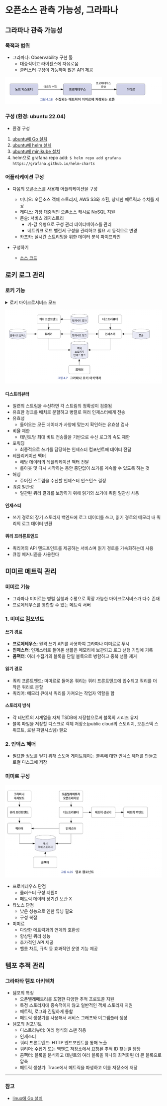 # 오픈소스 관측 가능성, 그라파나
## 그라파나 관측 가능성
### 목적과 범위
- 그라파나: Observability 구현 툴
    - 대중적이고 라이센스에 자유로움
    - 클러스터 구성이 가능하며 많은 API 제공
    
![alt text](./image/image3.png)

### 구성 (환경: ubuntu 22.04)
- 환경 구성
1. [ubuntu에 Go 설치](https://minha0220.tistory.com/185)
2. [ubuntu에 helm 설치](https://helm.sh/ko/docs/intro/install/)
3. [ubuntu에 minikube 설치](https://spidyweb.tistory.com/407)
4. helm으로 grafana repo add: `$ helm repo add grafana https://grafana.github.io/helm-charts`
### 어플리케이션 구성
- 다음의 오픈소스를 사용해 어플리케이션을 구성
    * 미니오: 오픈소스 객체 스토리지, AWS S3와 호환, 상세한 메트릭과 수치를 제공
    * 레디스: 가장 대중적인 오픈소스 캐시로 NoSQL 지원
    * 콘술: 서비스 레지스트리 
        - 키-값 유형으로 구성 관리 데이터베이스를 관리
        - 네트워크 로드 밸런서 구성을 관리하고 필요 시 동적으로 변경
    * 카프카: 실시간 스트리밍을 위한 데이터 분석 파이프라인 

- 구성하기
    * [소스 코드](https://github.com/philllipjung/o11ybook/tree/main/4.1)

## 로키 로그 관리
### 로키 기능 

<details>
    <summary>로키 마이크로서비스 모드</summary>
    <div markdown="1">
        <ul>
            <li>인제스터</li> 
            <li>디스트리뷰터</li>
            <li>쿼리 프론트엔드</li>
            <li>쿼리 스케쥴러</li>
            <li>쿼리어</li>
            <li>인덱스 게이트웨이</li>
            <li>룰러</li>
            <li>콤팩터</li>
        </ul>
</details>

![alt text](./image/image1.png)
#### 디스트리뷰터
- 일련의 스트림을 수신하면 각 스트림의 정확성이 검증됨 
- 유효한 청크를 배치로 분할하고 병렬로 여러 인제스터에게 전송
- 유효성
    - 들어오는 모든 데이터가 사양에 맞는지 확인하는 유효성 검사 
- 비율 제한
    - 테넌트당 최대 비트 전송률을 기반으로 수신 로그의 속도 제한 
- 포워딩
    - 최종적으로 쓰기를 담당하는 인제스터 컴포넌트에 데이터 전달
- 레플리케이션 팩터
    - 해당 데이터의 레플리케이션 팩터 전달
    - 롤아웃 및 다시 시작하는 동안 중단없이 쓰기를 계속할 수 있도록 하는 것
- 해싱
    - 주어진 스트림을 수신할 인제스터 인스턴스 결정
- 쿼럼 일관성
    - 일관된 쿼리 결과를 보장하기 위해 읽기와 쓰기에 쿼럼 일관성 사용
#### 인제스터
- 쓰기 경로의 장기 스토리지 백엔드에 로그 데이터를 쓰고, 읽기 경로의 메모리 내 쿼리의 로그 데이터 반환
#### 쿼리 프러론트엔드
- 쿼리어의 API 엔드포인트를 제공하는 서비스며 읽기 경로를 가속화하는데 사용 
- 큐잉 메커니즘을 사용한다 

## 미미르 메트릭 관리
### 미미르 기능
- 그라파나 미미르는 병렬 실행과 수평으로 확장 가능한 마이크로서비스가 다수 존재
- 프로메테우스를 통합할 수 있는 메트릭 서버
### 1. 미미르 컴포넌트
#### 쓰기 경로
- **프로메테우스**: 원격 쓰기 API를 사용하여 그라파나 미미르로 푸시 
- **인제스터**: 인제스터로 들어온 샘플은 메모리에 보관되고 로그 선행 기입에 기록
- **콤팩터**: 여러 수집기의 블록을 단일 블록으로 병함하고 중복 샘플 제거
#### 읽기 경로
- 쿼리 프론트엔드: 미미르로 들어온 쿼리는 쿼리 프론트엔드에 입수되고 쿼리를 더 작은 쿼리로 분할
- 쿼리어: 메모리 큐에서 쿼리를 가져오는 작업자 역할을 함 
#### 스토리지 방식
- 각 테넌트의 시계열을 자체 TSDB에 저장함으로써 블록의 시리즈 유지 
- 블록 파일을 저장할 디스크로 객체 저장소(public cloud의 스토리지, 오픈스택 스위프트, 로컬 파일시스템) 필요

### 2. 인덱스 헤더
- 필요한 정보를 얻기 위해 스토어 게이트웨이는 블록에 대한 인덱스 헤더를 만들고 로컬 디스크에 저장

### 미미르 구성
![alt text](./image/image2.png)
- 프로메테우스 단점
    - 클러스터 구성 지원X
    - 메트릭 데이터 장기간 보관 X
- 타노스 단점
    - 낮은 성능으로 인한 튜닝 필요
    - 구성 복잡
- 미미르
    - 다양한 메트릭과의 연계와 호환성
    - 향상된 쿼리 성능
    - 추가적인 API 제공
    - 헬름 차트, 규칙 등 효과적인 운영 기능 제공

## 템포 추적 관리
### 그라파타 템포 아키텍처
- 템포의 특징
    - 오픈텔레메트리를 포함한 다양한 추적 프로토콜 지원
    - 특정 스토리지에 종속적이지 않고 일반적인 객체 스토리지 지원
    - 메트릭, 로그와 긴밀하게 통합
    - 메트릭 생성기를 사용해서 서비스 그래프와 이그젬플러 생성
- 템포의 컴포넌트
    - 디스트리뷰터: 여러 형식의 스팬 허용 
    - 인제스터
    - 쿼리 프론트엔드: HTTP 엔드포인트를 통해 노출
    - 쿼리어: 수집기 또는 백엔드 저장소에서 요청된 추적 ID 찾는일 담당
    - 콤팩터: 블록을 분석하고 테넌트의 여러 블록을 하나의 최적화된 더 큰 블록으로 압축
    - 메트릭 생성기: Trace에서 메트릭을 파생하고 이를 저장소에 저장

----
### 참고 
- [linux에 Go 설치](https://minha0220.tistory.com/185)

